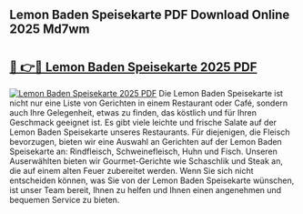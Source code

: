 ## Lemon Baden Speisekarte PDF Download Online 2025 Md7wm

# <h2><a href="http://gcbpm94.nevu.top/?p=Lemon+Baden+Speisekarte">🔗 👉🔴 Lemon Baden Speisekarte 2025 PDF</a></h2>

[![Lemon Baden Speisekarte 2025 PDF](https://i.imgur.com/dBaPXMq.png)](http://gcbpm94.nevu.top/?p=Lemon+Baden+Speisekarte)
Die Lemon Baden Speisekarte ist nicht nur eine Liste von Gerichten in einem Restaurant oder Café, sondern auch Ihre Gelegenheit, etwas zu finden, das köstlich und für Ihren Geschmack geeignet ist. Es gibt viele leichte und frische Salate auf der Lemon Baden Speisekarte unseres Restaurants. Für diejenigen, die Fleisch bevorzugen, bieten wir eine Auswahl an Gerichten auf der Lemon Baden Speisekarte an: Rindfleisch, Schweinefleisch, Huhn und Fisch. Unseren Auserwählten bieten wir Gourmet-Gerichte wie Schaschlik und Steak an, die auf einem alten Feuer zubereitet werden. Wenn Sie sich nicht entscheiden können, was Sie von der Lemon Baden Speisekarte wünschen, ist unser Team bereit, Ihnen zu helfen und Ihnen einen angenehmen und bequemen Service zu bieten.
